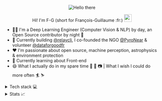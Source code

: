 <p align="center">
  <img src="https://media1.tenor.com/images/6a4df9527c54d4528fb2b2ab47e7d422/tenor.gif?itemid=13774600" alt="Hello there">
</p>

<p align="center">
Hi! I'm F-G (short for François-Guillaume :fr:) <img src="https://media.giphy.com/media/hvRJCLFzcasrR4ia7z/giphy.gif" width="25">
</p>

- 👨‍🦱 I'm a Deep Learning Engineer (Computer Vision & NLP) by day, an Open Source contributor by night 🦇
- 💼 Currently building [@relaycli](https://relaycli.com/), I co-founded the NGO [@PyroNear](https://pyronear.org/) & volunteer [@dataforgoodfr](https://dataforgood.fr/) 
- :heart: I'm passionate about open source, machine perception, astrophysics & environment protection
- 🌱 Currently learning about Front-end
- 😄 What I actually do in my spare time 🏉 🎹 📷 | What I wish I could do more often 🏄 ⛷️


<details>
  <summary>Tech stack 💻</summary>

- Programming languages: ![Python](https://img.shields.io/badge/-Python-3776AB?style=flat-square&logo=Python&logoColor=white)
![JavaScript](https://img.shields.io/badge/-JavaScript-F7DF1E?style=flat-square&logo=JavaScript&logoColor=black)
![C++](https://img.shields.io/badge/-C%2B%2B-00599C?style=flat-square&logo=C%2B%2B&logoColor=white)
![Bash](https://img.shields.io/badge/-Bash-4EAA25?style=flat-square&logo=gnu-bash&logoColor=white)
![CUDA](https://img.shields.io/badge/-CUDA-76B900?style=flat-square&logo=nvidia&logoColor=white)
![SQL](https://img.shields.io/badge/-SQL-4479A1?style=flat-square&logo=MySQL&logoColor=white)
- Libraries & frameworks: ![PyTorch](https://img.shields.io/badge/-PyTorch-EE4C2C?style=flat-square&logo=PyTorch&logoColor=white)
![TensorFlow](https://img.shields.io/badge/-TensorFlow-FF6F00?style=flat-square&logo=TensorFlow&logoColor=white)
![NumPy](https://img.shields.io/badge/-NumPy-013243?style=flat-square&logo=NumPy&logoColor=white)
![OpenCV](https://img.shields.io/badge/-OpenCV-5C3EE8?style=flat-square&logo=OpenCV&logoColor=white)
![Pandas](https://img.shields.io/badge/-pandas-150458?style=flat-square&logo=pandas&logoColor=white)
![Streamlit](https://img.shields.io/badge/-Streamlit-FF4B4B?style=flat-square&logo=Streamlit&logoColor=white)
![Gradio](https://img.shields.io/badge/-Gradio-FF6F00?style=flat-square&logo=Gradio&logoColor=white)
![FastAPI](https://img.shields.io/badge/-FastAPI-009688?style=flat-square&logo=fastapi&logoColor=white)
![Next.js](https://img.shields.io/badge/-Next.js-000000?style=flat-square&logo=next.js&logoColor=white)
- What I mostly work on: ![Ubuntu](https://img.shields.io/badge/-Ubuntu-E95420?style=flat-square&logo=ubuntu&logoColor=white) ![macOS](https://img.shields.io/badge/-macOS-000000?style=flat-square&logo=apple&logoColor=white) 
![Raspberry Pi](https://img.shields.io/badge/-Raspberry%20Pi-C51A4A?style=flat-square&logo=Raspberry-Pi)
- How I write fancy equations: ![LaTeX](https://img.shields.io/badge/-LaTeX-008080?style=flat-square&logo=LaTeX&logoColor=white)
- Where I share my work: ![GitHub](https://img.shields.io/badge/-GitHub-181717?style=flat-square&logo=github) [![Hugging Face Spaces](https://img.shields.io/badge/%F0%9F%A4%97%20Hugging%20Face-Spaces-blue)](https://huggingface.co/frgfm) ![PyPi](https://img.shields.io/badge/-PyPi-3775A9?style=flat-square&logo=PyPi&logoColor=white) ![VS Marketplace](https://img.shields.io/badge/-VS%20Marketplace-5C2D91?style=flat-square&logo=visualstudio&logoColor=white)
- How I serve my applications: ![UV](https://img.shields.io/badge/Packaging-uv-DE5FE9?style=flat-square&logo=uv&logoColor=white) ![pnpm](https://img.shields.io/badge/Packaging-pnpm-F69220?style=flat-square&logo=pnpm&logoColor=white) ![Docker](https://img.shields.io/badge/Container-Docker-2496ED?style=flat-square&logo=Docker&logoColor=white) 
![AWS](https://img.shields.io/badge/Cloud-AWS-FF9900?style=flat-square&logo=amazon-aws&logoColor=white) ![OVH](https://img.shields.io/badge/Cloud-OVH-123F6D?style=flat-square&logo=ovh&logoColor=white) ![Vercel](https://img.shields.io/badge/Cloud-Vercel-000000?style=flat-square&logo=vercel&logoColor=white)
- Coming soon: ![Rust](https://img.shields.io/badge/-Rust-000000?style=flat-square&logo=Rust&logoColor=white)
![Go](https://img.shields.io/badge/-Go-00ADD8?style=flat-square&logo=Go&logoColor=white)
![Node JS](https://img.shields.io/badge/-Node.js-339933?style=flat-square&logo=node.js&logoColor=black)
![Swift](https://img.shields.io/badge/-Swift-FA7343?style=flat-square&logo=swift&logoColor=white)
![Unity](https://img.shields.io/badge/-Unity-000000?style=flat-square&logo=Unity&logoColor=white)

</details>
<details>
  <summary>Stats 📈</summary>
  
![FG's github stats](https://github-readme-stats.vercel.app/api?username=frgfm&show_icons=true)
![FG top languages](https://github-readme-stats.vercel.app/api/top-langs/?username=frgfm&layout=compact&hide=Jupyter+Notebook)

</details>


